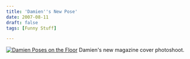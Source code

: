 ```yaml
---
title: 'Damien''s New Pose'
date: 2007-08-11
draft: false
tags: [Funny Stuff]

---
```


[![Damien Poses on the Floor](http://farm2.static.flickr.com/1077/1042149498_58b488e1de.jpg)](http://www.flickr.com/photos/lemon/1042149498/) Damien's new magazine cover photoshoot.